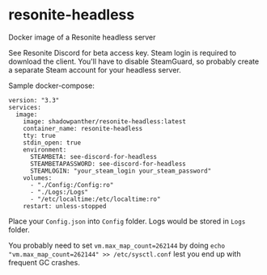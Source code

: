 # resonite-headless
Docker image of a Resonite headless server

See Resonite Discord for beta access key. Steam login is required to download the client. You'll have to disable SteamGuard, so probably create a separate Steam account for your headless server.

Sample docker-compose:
```
version: "3.3"
services:
  image:
    image: shadowpanther/resonite-headless:latest
    container_name: resonite-headless
    tty: true
    stdin_open: true
    environment:
      STEAMBETA: see-discord-for-headless
      STEAMBETAPASSWORD: see-discord-for-headless
      STEAMLOGIN: "your_steam_login your_steam_password"
    volumes:
      - "./Config:/Config:ro"
      - "./Logs:/Logs"
      - "/etc/localtime:/etc/localtime:ro"
    restart: unless-stopped
```

Place your `Config.json` into `Config` folder. Logs would be stored in `Logs` folder.

You probably need to set `vm.max_map_count=262144` by doing `echo "vm.max_map_count=262144" >> /etc/sysctl.conf` lest you end up with frequent GC crashes.
